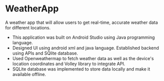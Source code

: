 # WeatherApp
A weather app that will allow users to get real-time, accurate weather data for different locations. 
- This application was built on Android Studio using Java programming language.
- Designed UI using android xml and java language. Established backend using APIs and SQlite database.
- Used Openweathermap to fetch weather data as well as the device's location coordinates and Volley library to integrate API.
- SQLite database was implemented to store data locally and make it available offline. 
